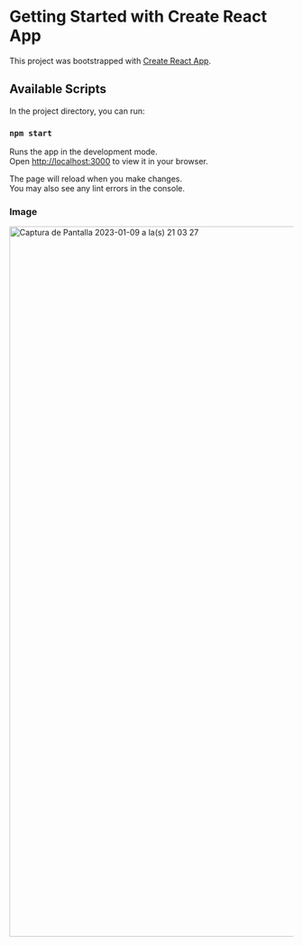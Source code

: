 # Getting Started with Create React App

This project was bootstrapped with [Create React App](https://github.com/facebook/create-react-app).

## Available Scripts

In the project directory, you can run:

### `npm start`

Runs the app in the development mode.\
Open [http://localhost:3000](http://localhost:3000) to view it in your browser.

The page will reload when you make changes.\
You may also see any lint errors in the console.

### Image

<img width="1259" alt="Captura de Pantalla 2023-01-09 a la(s) 21 03 27" src="https://user-images.githubusercontent.com/92868937/211432220-00478812-5d46-4e6e-91c2-f9ad4a139c30.png">
